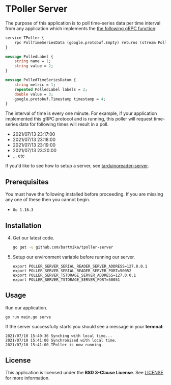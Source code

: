 # TPoller Server

The purpose of this application is to poll time-series data per time interval from any application which implements the [the following gRPC function](/proto/tpoller.proto):

```proto
service TPoller {
    rpc PollTimeSeriesData (google.protobuf.Empty) returns (stream PolledTimeSeriesDatum) {}
}

message PolledLabel {
    string name = 1;
    string value = 2;
}

message PolledTimeSeriesDatum {
    string metric = 1;
    repeated PolledLabel labels = 2;
    double value = 3;
    google.protobuf.Timestamp timestamp = 4;
}
```

The interval of time is every one minute. For example, if your application implemented this gRPC protocol and is running, this poller will request time-series data for following times will result in a poll.
- 2021/07/13 23:17:00
- 2021/07/13 23:18:00
- 2021/07/13 23:19:00
- 2021/07/13 23:20:00
- ... etc

If you'd like to see how to setup a server, see [tarduinoreader-server](https://github.com/bartmika/tarduinoreader-server).

## Prerequisites

You must have the following installed before proceeding. If you are missing any one of these then you cannot begin.

* ``Go 1.16.3``

## Installation
<!-- 1. Please visit the [sparkfunweathershield-arduino](https://github.com/bartmika/sparkfunweathershield-arduino) repository and setup the external device and connect it to your development machine.

2. Please visit the [serialreader-server](https://github.com/bartmika/serialreader-server) repository and setup that application on your device.

3. Please visit the [tstorage-server](https://github.com/bartmika/tstorage-server) repository and setup that application on your device. -->

4. Get our latest code.

    ```bash
    go get -u github.com/bartmika/tpoller-server
    ```

5. Setup our environment variable before running our server.

    ```
    export POLLER_SERVER_SERIAL_READER_SERVER_ADDRESS=127.0.0.1
    export POLLER_SERVER_SERIAL_READER_SERVER_PORT=50052
    export POLLER_SERVER_TSTORAGE_SERVER_ADDRESS=127.0.0.1
    export POLLER_SERVER_TSTORAGE_SERVER_PORT=50051
    ```

## Usage
Run our application.

    go run main.go serve

If the server successfully starts you should see a message in your **termnal**:

    2021/07/10 15:40:36 Synching with local time...
    2021/07/10 15:41:00 Synchronized with local time.
    2021/07/10 15:41:00 TPoller is now running.

## License

This application is licensed under the **BSD 3-Clause License**. See [LICENSE](LICENSE) for more information.
